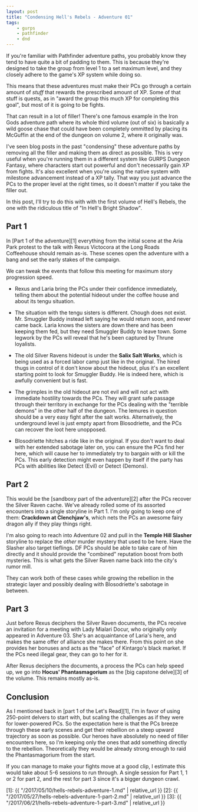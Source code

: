 ```yaml
---
layout: post
title: "Condensing Hell's Rebels - Adventure 01"
tags:
    - gurps
    - pathfinder
    - dnd
---
```


If you're familiar with Pathfinder adventure paths, you probably know they tend
to have quite a bit of padding to them. This is because they're designed to take
the group from level 1 to a set maximum level, and they closely adhere to the
game's XP system while doing so.

This means that these adventures must make their PCs go through a certain amount
of _stuff_ that rewards the prescribed amount of XP. Some of that stuff is
quests, as in "award the group this much XP for completing this goal", but most
of it is going to be fights.

That can result in a lot of filler! There's one famous example in the Iron Gods
adventure path where its whole third volume (out of six) is basically a wild
goose chase that could have been completely ommitted by placing its McGuffin at
the end of the dungeon on volume 2, where it originally was.

I've seen blog posts in the past "condensing" these adventure paths by removing
all the filler and making them as direct as possible. This is very useful when
you're running them in a different system like GURPS Dungeon Fantasy, where
characters start out powerful and don't necessarily gain XP from fights. It's
also excellent when you're using the native system with milestone advancement
instead of a XP tally. That way you just advance the PCs to the proper level at
the right times, so it doesn't matter if you take the filler out.

In this post, I'll try to do this with with the first volume of Hell's Rebels,
the one with the ridiculous title of "In Hell's Bright Shadow".

## Part 1

In [Part 1 of the adventure][1] everything from the initial scene at the Aria
Park protest to the talk with Rexus Victocora at the Long Roads Coffeehouse
should remain as-is. These scenes open the adventure with a bang and set the
early stakes of the campaign.

We can tweak the events that follow this meeting for maximum story progression
speed.

- Rexus and Laria bring the PCs under their confidence immediately, telling them
  about the potential hideout under the coffee house and about its tengu
  situation.

- The situation with the tengu sisters is different. Chough does not
  exist. Mr. Smuggler Buddy instead left saying he would return soon, and never
  came back. Laria knows the sisters are down there and has been keeping them
  fed, but they need Smuggler Buddy to leave town. Some legwork by the PCs will
  reveal that he's been captured by Thrune loyalists.

- The old Silver Ravens hideout is under the **Salix Salt Works**, which is
  being used as a forced labor camp just like in the original. The hired thugs
  in control of it don't know about the hideout, plus it's an excellent starting
  point to look for Smuggler Buddy. He is indeed here, which is awfully
  convenient but is fast.

- The grimples in the old hideout are not evil and will not act with immediate
  hostility towards the PCs. They will grant safe passage through their
  territory in exchange for the PCs dealing with the "terrible demons" in the
  other half of the dungeon. The lemures in question should be a very easy fight
  after the salt works. Alternatively, the underground level is just empty apart
  from Blosodriette, and the PCs can recover the loot here unopposed.

- Blosodriette hitches a ride like in the original. If you don't want to deal
  with her extended sabotage later on, you can ensure the PCs find her here,
  which will cause her to immediately try to bargain with or kill the PCs. This
  early detection might even happen by itself if the party has PCs with
  abilities like Detect (Evil) or Detect (Demons).

## Part 2

This would be the [sandboxy part of the adventure][2] after the PCs recover the
Silver Raven cache. We've already rolled some of its assorted encounters into a
single storyline in Part 1. I'm only going to keep one of them: **Crackdown at
Clenchjaw's**, which nets the PCs an awesome fairy dragon ally if they play
things right.

I'm also going to reach into Adventure 02 and pull in the **Temple Hill
Slasher** storyline to replace the _other_ murder mystery that used to be
here. Have the Slasher also target tieflings. DF PCs should be able to take care
of him directly and it should provide the "combined" reputation boost from both
mysteries. This is what gets the Silver Raven name back into the city's rumor
mill.

They can work both of these cases while growing the rebellion in the strategic
layer and possibly dealing with Blosodriette's sabotage in between.

## Part 3

Just before Rexus deciphers the Silver Raven documents, the PCs receive an
invitation for a meeting with Lady Mialari Docur, who originally only appeared
in Adventure 03. She's an acquaintance of Laria's here, and makes the same offer
of alliance she makes there. From this point on she provides her bonuses and
acts as the "face" of Kintargo's black market. If the PCs need illegal gear,
they can go to her for it.

After Rexus deciphers the documents, a process the PCs can help speed up, we go
into **Hocus' Phantasmagorium** as the [big capstone delve][3] of the
volume. This remains mostly as-is.

## Conclusion

As I mentioned back in [part 1 of the Let's Read][1], I'm in favor of using
250-point delvers to start with, but scaling the challenges as if they were for
lower-powered PCs. So the expectation here is that the PCs breeze through these
early scenes and get their rebellion on a steep upward trajectory as soon as
possible. Our heroes have absolutely no need of filler encounters here, so I'm
keeping only the ones that add something directly to the
rebellion. Theoretically they would be already strong enough to raid the
Phantasmagorium from the start.

If you can manage to make your fights move at a good clip, I estimate this would
take about 5-6 sessions to run through. A single session for Part 1, 1 or 2 for
part 2, and the rest for part 3 since it's a bigger dungeon crawl.


[1]: {{ "/2017/05/10/hells-rebels-adventure-1.md" | relative_url }}
[2]: {{ "/2017/05/27/hells-rebels-adventure-1-part-2.md" | relative_url }}
[3]: {{ "/2017/06/21/hells-rebels-adventure-1-part-3.md" | relative_url }}
